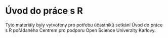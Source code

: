 # Úvod do práce s R
Tyto materiály byly vytvořeny pro potřebu účastníků setkání Úvod do práce s R pořádaného Centrem pro podporu Open Science Univerzity Karlovy.
